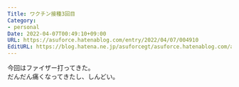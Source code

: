 ```yaml
---
Title: ワクチン接種3回目
Category:
- personal
Date: 2022-04-07T00:49:10+09:00
URL: https://asuforce.hatenablog.com/entry/2022/04/07/004910
EditURL: https://blog.hatena.ne.jp/asuforcegt/asuforce.hatenablog.com/atom/entry/13574176438080509416
---
```


今回はファイザー打ってきた。  
だんだん痛くなってきたし、しんどい。
